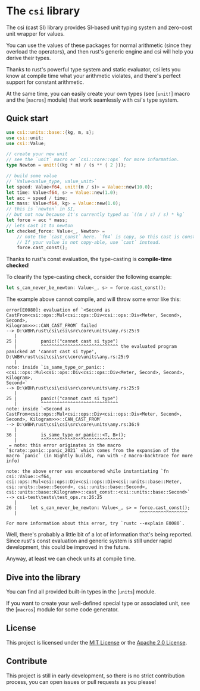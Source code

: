 # The `csi` library

The csi (cast SI) library provides SI-based unit typing system
and zero-cost unit wrapper for values.

You can use the values of these packages for normal arithmetic
(since they overload the operators),
and then rust's generic engine and csi will help you derive their types.

Thanks to rust's powerful type system and static evaluator,
csi lets you know at compile time what your arithmetic violates,
and there's perfect support for constant arithmetic.

At the same time, you can easily create your own types
(see [`unit!`] macro and the [`macros`] module)
that work seamlessly with csi's type system.

## Quick start

```rust
use csi::units::base::{kg, m, s};
use csi::unit;
use csi::Value;

// create your new unit
// see the `unit` macro or `csi::core::ops` for more information.
type Newton = unit!((kg * m) / (s ** { 2 }));

// build some value
// `Value<value_type, value_unit>`
let speed: Value<f64, unit!(m / s)> = Value::new(10.0);
let time: Value<f64, s> = Value::new(1.0);
let acc = speed / time;
let mass: Value<f64, kg> = Value::new(1.0);
// this is `newton` in SI,
// but not now because it's currently typed as `((m / s) / s) * kg`
let force = acc * mass;
// lets cast it to newton
let checked_force: Value<_, Newton> =
    // note the `cast_const` here. `f64` is copy, so this cast is const-able.
    // If your value is not copy-able, use `cast` instead.
    force.cast_const();
```

Thanks to rust's const evaluation, the type-casting is **compile-time checked**!

To clearify the type-casting check, consider the following example:

```rust
let s_can_never_be_newton: Value<_, s> = force.cast_const();
```

The example above cannot compile, and will throw some error like this:

```text
error[E0080]: evaluation of `<Second as CastFrom<csi::ops::Mul<csi::ops::Div<csi::ops::Div<Meter, Second>, Second>, 
Kilogram>>>::CAN_CAST_FROM` failed
--> D:\WBH\rust\csi\csi\src\core\units\any.rs:25:9
   |
25 |         panic!("cannot cast si type")
   |         ^^^^^^^^^^^^^^^^^^^^^^^^^^^^^ the evaluated program panicked at 'cannot cast si type', D:\WBH\rust\csi\csi\src\core\units\any.rs:25:9
   |
note: inside `is_same_type_or_panic::<csi::ops::Mul<csi::ops::Div<csi::ops::Div<Meter, Second>, Second>, Kilogram>, 
Second>`
--> D:\WBH\rust\csi\csi\src\core\units\any.rs:25:9
   |
25 |         panic!("cannot cast si type")
   |         ^^^^^^^^^^^^^^^^^^^^^^^^^^^^^
note: inside `<Second as CastFrom<csi::ops::Mul<csi::ops::Div<csi::ops::Div<Meter, Second>, Second>, Kilogram>>>::CAN_CAST_FROM`
--> D:\WBH\rust\csi\csi\src\core\units\any.rs:36:9
   |
36 |         is_same_type_or_panic::<T, B>();
   |         ^^^^^^^^^^^^^^^^^^^^^^^^^^^^^^^
 = note: this error originates in the macro `$crate::panic::panic_2021` which comes from the expansion of the macro `panic` (in Nightly builds, run with -Z macro-backtrace for more info)

note: the above error was encountered while instantiating `fn csi::Value::<f64, csi::ops::Mul<csi::ops::Div<csi::ops::Div<csi::units::base::Meter, csi::units::base::Second>, csi::units::base::Second>, csi::units::base::Kilogram>>::cast_const::<csi::units::base::Second>`
--> csi-test\tests\test_ops.rs:26:25
   |
26 |     let s_can_never_be_newton: Value<_, s> = force.cast_const();
   |                                              ^^^^^^^^^^^^^^^^^^

For more information about this error, try `rustc --explain E0080`.
```

Well, there's probably a little bit of a lot of information that's being reported.
Since rust's const evaluation and generic system is still under rapid development,
this could be improved in the future.

Anyway, at least we can check units at compile time.

## Dive into the library

You can find all provided built-in types in the [`units`] module.

If you want to create your well-defined special type or associated unit,
see the [`macros`] module for some code generator.

## License

This project is licensed under
the [MIT License](./LICENSE-MIT) or the [Apache 2.0 License](./LICENSE-APACHE).

## Contribute

This project is still in early development,
so there is no strict contribution process,
you can open issues or pull requests as you please!
